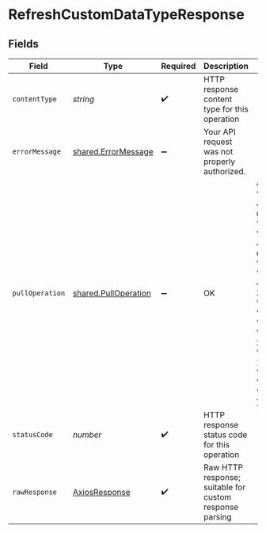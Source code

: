 # RefreshCustomDataTypeResponse


## Fields

| Field                                                                                                                                                                                                                                                                                                                                                                           | Type                                                                                                                                                                                                                                                                                                                                                                            | Required                                                                                                                                                                                                                                                                                                                                                                        | Description                                                                                                                                                                                                                                                                                                                                                                     | Example                                                                                                                                                                                                                                                                                                                                                                         |
| ------------------------------------------------------------------------------------------------------------------------------------------------------------------------------------------------------------------------------------------------------------------------------------------------------------------------------------------------------------------------------- | ------------------------------------------------------------------------------------------------------------------------------------------------------------------------------------------------------------------------------------------------------------------------------------------------------------------------------------------------------------------------------- | ------------------------------------------------------------------------------------------------------------------------------------------------------------------------------------------------------------------------------------------------------------------------------------------------------------------------------------------------------------------------------- | ------------------------------------------------------------------------------------------------------------------------------------------------------------------------------------------------------------------------------------------------------------------------------------------------------------------------------------------------------------------------------- | ------------------------------------------------------------------------------------------------------------------------------------------------------------------------------------------------------------------------------------------------------------------------------------------------------------------------------------------------------------------------------- |
| `contentType`                                                                                                                                                                                                                                                                                                                                                                   | *string*                                                                                                                                                                                                                                                                                                                                                                        | :heavy_check_mark:                                                                                                                                                                                                                                                                                                                                                              | HTTP response content type for this operation                                                                                                                                                                                                                                                                                                                                   |                                                                                                                                                                                                                                                                                                                                                                                 |
| `errorMessage`                                                                                                                                                                                                                                                                                                                                                                  | [shared.ErrorMessage](../../../sdk/models/shared/errormessage.md)                                                                                                                                                                                                                                                                                                               | :heavy_minus_sign:                                                                                                                                                                                                                                                                                                                                                              | Your API request was not properly authorized.                                                                                                                                                                                                                                                                                                                                   |                                                                                                                                                                                                                                                                                                                                                                                 |
| `pullOperation`                                                                                                                                                                                                                                                                                                                                                                 | [shared.PullOperation](../../../sdk/models/shared/pulloperation.md)                                                                                                                                                                                                                                                                                                             | :heavy_minus_sign:                                                                                                                                                                                                                                                                                                                                                              | OK                                                                                                                                                                                                                                                                                                                                                                              | {<br/>"id": "97d60846-f07a-4d42-b5a0-0bdcc6ebf56b",<br/>"companyId": "4645bd78-8988-45bc-ac9e-67ba5df6e4e5",<br/>"connectionId": "51baa045-4836-4317-a42e-3542e991e581",<br/>"dataType": "invoices",<br/>"status": "Initial",<br/>"statusDescription": "Paused until 2022-10-23T00:00:00.000Z",<br/>"requested": "2022-11-14T11:18:37.2798351Z",<br/>"progress": 10,<br/>"isCompleted": false,<br/>"isErrored": false<br/>} |
| `statusCode`                                                                                                                                                                                                                                                                                                                                                                    | *number*                                                                                                                                                                                                                                                                                                                                                                        | :heavy_check_mark:                                                                                                                                                                                                                                                                                                                                                              | HTTP response status code for this operation                                                                                                                                                                                                                                                                                                                                    |                                                                                                                                                                                                                                                                                                                                                                                 |
| `rawResponse`                                                                                                                                                                                                                                                                                                                                                                   | [AxiosResponse](https://axios-http.com/docs/res_schema)                                                                                                                                                                                                                                                                                                                         | :heavy_check_mark:                                                                                                                                                                                                                                                                                                                                                              | Raw HTTP response; suitable for custom response parsing                                                                                                                                                                                                                                                                                                                         |                                                                                                                                                                                                                                                                                                                                                                                 |